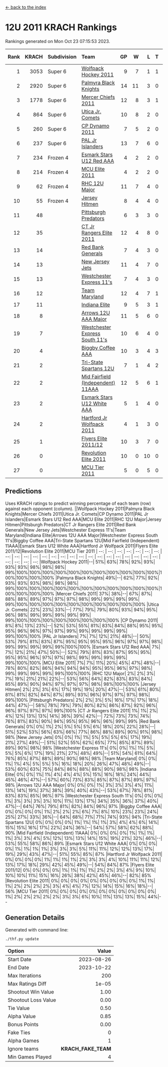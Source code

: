 [<- back to the index](readme.md)
# 12U 2011 KRACH Rankings
Rankings generated on Mon Oct 23 07:15:53 2023.

Rank|KRACH|Subdivision|Team|GP|W|L|T|OTW|OTL|SoS|Exp Wins|Win Diff
---:|---:|:---|:---|---:|---:|---:|---:|---:|---:|---:|---:|---:
1|3053|Super 6|[Wolfpack Hockey 2011](https://gamesheetstats.com/seasons/3664/teams/140937/schedule)|9|7|1|1|0|0|864|8.3|-0.0
2|2920|Super 6|[Palmyra Black Knights](https://gamesheetstats.com/seasons/3664/teams/140949/schedule)|14|11|3|0|0|0|1031|11.8|-0.0
3|1778|Super 6|[Mercer Chiefs 2011](https://gamesheetstats.com/seasons/3664/teams/140936/schedule)|12|8|3|1|0|0|1216|9.3|-0.0
4|864|Super 6|[Utica Jr. Comets](https://gamesheetstats.com/seasons/3664/teams/140945/schedule)|10|8|2|0|1|0|589|8.8|-0.0
5|260|Super 6|[CP Dynamo 2011](https://gamesheetstats.com/seasons/3664/teams/140944/schedule)|7|5|2|0|0|0|775|5.8|-0.0
6|237|Super 6|[PAL Jr Islanders](https://gamesheetstats.com/seasons/3664/teams/140943/schedule)|13|7|6|0|0|0|814|7.8|-0.0
7|234|Frozen 4|[Esmark Stars U12 Red AAA](https://gamesheetstats.com/seasons/3664/teams/140951/schedule)|4|2|2|0|0|0|734|2.8|-0.0
8|214|Frozen 4|[MCU Elite 2011](https://gamesheetstats.com/seasons/3664/teams/140929/schedule)|4|2|2|0|1|0|1235|2.8|-0.0
9|62|Frozen 4|[RHC 12U Major](https://gamesheetstats.com/seasons/3664/teams/140941/schedule)|11|7|4|0|0|1|188|7.8|-0.0
10|55|Frozen 4|[Jersey Hitmen](https://gamesheetstats.com/seasons/3664/teams/140938/schedule)|8|4|4|0|0|0|116|4.8|-0.0
11|48||[Pittsburgh Predators](https://gamesheetstats.com/seasons/3664/teams/140950/schedule)|6|3|3|0|0|0|522|3.8|-0.0
12|35||[CT Jr Rangers Elite 2011](https://gamesheetstats.com/seasons/3664/teams/140931/schedule)|12|4|8|0|0|1|684|4.8|-0.0
13|14||[Red Bank Generals](https://gamesheetstats.com/seasons/3664/teams/140940/schedule)|7|4|3|0|0|0|43|4.9|0.0
14|13||[New Jersey Jets](https://gamesheetstats.com/seasons/3664/teams/140939/schedule)|11|4|7|0|1|0|183|4.8|-0.0
15|13||[Westchester Express 11's](https://gamesheetstats.com/seasons/3664/teams/140948/schedule)|7|4|3|0|0|0|44|4.9|0.0
16|12||[Team Maryland](https://gamesheetstats.com/seasons/3664/teams/140954/schedule)|12|4|7|1|0|0|907|5.4|0.0
17|11||[Indiana Elite](https://gamesheetstats.com/seasons/3664/teams/144353/schedule)|9|5|3|1|0|0|32|6.4|0.0
18|8||[Arrows 12U AAA Major](https://gamesheetstats.com/seasons/3664/teams/140946/schedule)|11|5|6|0|1|0|190|5.9|0.0
19|7||[Westchester Express South 11's](https://gamesheetstats.com/seasons/3664/teams/140947/schedule)|10|6|4|0|0|0|32|6.9|0.0
20|4||[Biggby Coffee AAA](https://gamesheetstats.com/seasons/3664/teams/144351/schedule)|10|3|4|3|0|0|6|5.4|0.0
21|2||[Tri-State Spartans 12U](https://gamesheetstats.com/seasons/3664/teams/144352/schedule)|7|1|4|2|0|0|5|2.9|0.0
22|2||[Mid Fairfield (Independent) 11AAA](https://gamesheetstats.com/seasons/3664/teams/140933/schedule)|12|5|6|1|0|1|5|6.4|0.0
23|2||[Esmark Stars U12 White AAA](https://gamesheetstats.com/seasons/3664/teams/140952/schedule)|5|1|4|0|0|0|16|1.9|0.0
24|2||[Hartford Jr Wolfpack 2011](https://gamesheetstats.com/seasons/3664/teams/140935/schedule)|4|1|3|0|0|0|26|1.9|0.0
25|1||[Flyers Elite 2011/12](https://gamesheetstats.com/seasons/3664/teams/140942/schedule)|10|3|7|0|0|1|6|3.9|0.0
26|0||[Revolution Elite 2011](https://gamesheetstats.com/seasons/3664/teams/140953/schedule)|10|0|10|0|0|0|16|0.9|0.0
27|0||[MCU Tier 2011](https://gamesheetstats.com/seasons/3664/teams/140932/schedule)|5|0|5|0|0|0|2|0.9|0.0

## Predictions
Uses KRACH ratings to predict winning percentage of each team (row) against each opponent (column).
||Wolfpack Hockey 2011|Palmyra Black Knights|Mercer Chiefs 2011|Utica Jr. Comets|CP Dynamo 2011|PAL Jr Islanders|Esmark Stars U12 Red AAA|MCU Elite 2011|RHC 12U Major|Jersey Hitmen|Pittsburgh Predators|CT Jr Rangers Elite 2011|Red Bank Generals|New Jersey Jets|Westchester Express 11's|Team Maryland|Indiana Elite|Arrows 12U AAA Major|Westchester Express South 11's|Biggby Coffee AAA|Tri-State Spartans 12U|Mid Fairfield (Independent) 11AAA|Esmark Stars U12 White AAA|Hartford Jr Wolfpack 2011|Flyers Elite 2011/12|Revolution Elite 2011|MCU Tier 2011
| --: | --: | --: | --: | --: | --: | --: | --: | --: | --: | --: | --: | --: | --: | --: | --: | --: | --: | --: | --: | --: | --: | --: | --: | --: | --: | --: | --: 
|Wolfpack Hockey 2011|--| 51%| 63%| 78%| 92%| 93%| 93%| 93%| 98%| 98%| 98%| 99%|100%|100%|100%|100%|100%|100%|100%|100%|100%|100%|100%|100%|100%|100%|100%
|Palmyra Black Knights| 49%|--| 62%| 77%| 92%| 93%| 93%| 93%| 98%| 98%| 98%| 99%|100%|100%|100%|100%|100%|100%|100%|100%|100%|100%|100%|100%|100%|100%|100%
|Mercer Chiefs 2011| 37%| 38%|--| 67%| 87%| 88%| 88%| 89%| 97%| 97%| 97%| 98%| 99%| 99%| 99%| 99%| 99%|100%|100%|100%|100%|100%|100%|100%|100%|100%|100%
|Utica Jr. Comets| 22%| 23%| 33%|--| 77%| 79%| 79%| 80%| 93%| 94%| 95%| 96%| 98%| 99%| 99%| 99%| 99%| 99%| 99%|100%|100%|100%|100%|100%|100%|100%|100%
|CP Dynamo 2011|  8%|  8%| 13%| 23%|--| 52%| 53%| 55%| 81%| 83%| 84%| 88%| 95%| 95%| 95%| 96%| 96%| 97%| 97%| 99%| 99%| 99%| 99%| 99%| 99%|100%|100%
|PAL Jr Islanders|  7%|  7%| 12%| 21%| 48%|--| 50%| 53%| 79%| 81%| 83%| 87%| 95%| 95%| 95%| 95%| 96%| 97%| 97%| 98%| 99%| 99%| 99%| 99%| 99%|100%|100%
|Esmark Stars U12 Red AAA|  7%|  7%| 12%| 21%| 47%| 50%|--| 52%| 79%| 81%| 83%| 87%| 95%| 95%| 95%| 95%| 96%| 97%| 97%| 98%| 99%| 99%| 99%| 99%| 99%|100%|100%
|MCU Elite 2011|  7%|  7%| 11%| 20%| 45%| 47%| 48%|--| 78%| 80%| 82%| 86%| 94%| 94%| 94%| 95%| 95%| 96%| 97%| 98%| 99%| 99%| 99%| 99%| 99%|100%|100%
|RHC 12U Major|  2%|  2%|  3%|  7%| 19%| 21%| 21%| 22%|--| 53%| 56%| 64%| 82%| 83%| 83%| 84%| 85%| 89%| 90%| 94%| 97%| 97%| 97%| 98%| 98%|100%|100%
|Jersey Hitmen|  2%|  2%|  3%|  6%| 17%| 19%| 19%| 20%| 47%|--| 53%| 61%| 80%| 81%| 81%| 82%| 84%| 87%| 89%| 93%| 96%| 97%| 97%| 97%| 98%| 99%|100%
|Pittsburgh Predators|  2%|  2%|  3%|  5%| 16%| 17%| 17%| 18%| 44%| 47%|--| 58%| 78%| 79%| 79%| 80%| 82%| 86%| 87%| 92%| 96%| 96%| 97%| 97%| 97%| 99%|100%
|CT Jr Rangers Elite 2011|  1%|  1%|  2%|  4%| 12%| 13%| 13%| 14%| 36%| 39%| 42%|--| 72%| 73%| 73%| 74%| 76%| 81%| 83%| 90%| 94%| 95%| 95%| 96%| 96%| 99%| 99%
|Red Bank Generals|  0%|  0%|  1%|  2%|  5%|  5%|  5%|  6%| 18%| 20%| 22%| 28%|--| 51%| 52%| 53%| 56%| 63%| 66%| 77%| 86%| 88%| 89%| 90%| 91%| 98%| 98%
|New Jersey Jets|  0%|  0%|  1%|  1%|  5%|  5%|  5%|  6%| 17%| 19%| 21%| 27%| 49%|--| 51%| 52%| 55%| 62%| 65%| 77%| 85%| 87%| 89%| 89%| 90%| 98%| 98%
|Westchester Express 11's|  0%|  0%|  1%|  1%|  5%|  5%|  5%|  6%| 17%| 19%| 21%| 27%| 48%| 49%|--| 51%| 54%| 61%| 64%| 76%| 85%| 87%| 88%| 89%| 90%| 98%| 98%
|Team Maryland|  0%|  0%|  1%|  1%|  4%|  5%|  5%|  5%| 16%| 18%| 20%| 26%| 47%| 48%| 49%|--| 53%| 60%| 63%| 75%| 84%| 86%| 88%| 88%| 90%| 98%| 98%
|Indiana Elite|  0%|  0%|  1%|  1%|  4%|  4%|  4%|  5%| 15%| 16%| 18%| 24%| 44%| 45%| 46%| 47%|--| 57%| 60%| 73%| 83%| 85%| 87%| 87%| 89%| 97%| 98%
|Arrows 12U AAA Major|  0%|  0%|  0%|  1%|  3%|  3%|  3%|  4%| 11%| 13%| 14%| 19%| 37%| 38%| 39%| 40%| 43%|--| 53%| 67%| 78%| 81%| 83%| 83%| 85%| 96%| 97%
|Westchester Express South 11's|  0%|  0%|  0%|  1%|  3%|  3%|  3%|  3%| 10%| 11%| 13%| 17%| 34%| 35%| 36%| 37%| 40%| 47%|--| 64%| 76%| 79%| 81%| 82%| 84%| 96%| 97%
|Biggby Coffee AAA|  0%|  0%|  0%|  0%|  1%|  2%|  2%|  2%|  6%|  7%|  8%| 10%| 23%| 23%| 24%| 25%| 27%| 33%| 36%|--| 64%| 68%| 71%| 71%| 74%| 93%| 94%
|Tri-State Spartans 12U|  0%|  0%|  0%|  0%|  1%|  1%|  1%|  1%|  3%|  4%|  4%|  6%| 14%| 15%| 15%| 16%| 17%| 22%| 24%| 36%|--| 54%| 57%| 58%| 62%| 88%| 90%
|Mid Fairfield (Independent) 11AAA|  0%|  0%|  0%|  0%|  1%|  1%|  1%|  1%|  3%|  3%|  4%|  5%| 12%| 13%| 13%| 14%| 15%| 19%| 21%| 32%| 46%|--| 53%| 55%| 58%| 86%| 89%
|Esmark Stars U12 White AAA|  0%|  0%|  0%|  0%|  1%|  1%|  1%|  1%|  3%|  3%|  3%|  5%| 11%| 11%| 12%| 12%| 13%| 17%| 19%| 29%| 43%| 47%|--| 51%| 55%| 85%| 87%
|Hartford Jr Wolfpack 2011|  0%|  0%|  0%|  0%|  1%|  1%|  1%|  1%|  2%|  3%|  3%|  4%| 10%| 11%| 11%| 12%| 13%| 17%| 18%| 29%| 42%| 45%| 49%|--| 54%| 84%| 87%
|Flyers Elite 2011/12|  0%|  0%|  0%|  0%|  1%|  1%|  1%|  1%|  2%|  2%|  3%|  4%|  9%| 10%| 10%| 10%| 11%| 15%| 16%| 26%| 38%| 42%| 45%| 46%|--| 82%| 85%
|Revolution Elite 2011|  0%|  0%|  0%|  0%|  0%|  0%|  0%|  0%|  0%|  1%|  1%|  1%|  2%|  2%|  2%|  2%|  3%|  4%|  4%|  7%| 12%| 14%| 15%| 16%| 18%|--| 56%
|MCU Tier 2011|  0%|  0%|  0%|  0%|  0%|  0%|  0%|  0%|  0%|  0%|  0%|  1%|  2%|  2%|  2%|  2%|  2%|  3%|  3%|  6%| 10%| 11%| 13%| 13%| 15%| 44%|--

## Generation Details

Generated with command line:
```
./thf.py update
```

| Option | Value |
| :----- | ----: |
| Start Date | 2023-08-26 |
| End Date | 2023-10-22 |
| Max Iterations | 200 |
| Max Ratings Diff | 1e-05 |
| Shootout Win Value | 1.00 |
| Shootout Loss Value | 0.00 |
| Tie Value | 0.50 |
| Alpha Value | 0.85 |
| Bonus Points | 0.00 |
| Fake Ties | 0 |
| Alpha Games | 1 |
| Ignore teams | __KRACH_FAKE_TEAM__ |
| Min Games Played | 4 |

